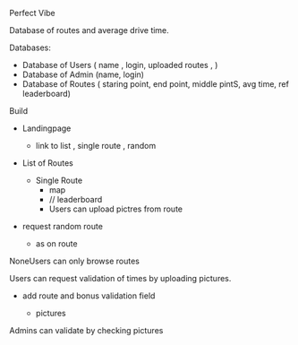 Perfect Vibe

Database of routes and average drive time. 

Databases:

- Database of Users ( name , login, uploaded routes , )
- Database of Admin (name, login)
- Database of Routes ( staring point, end point, middle pintS, avg time, ref leaderboard)



Build

- Landingpage

  - link to list , single route , random

- List of Routes 

  - Single Route
    - map
    -  // leaderboard
    - Users can upload pictres from route

- request random route 

  - as on route 

  

NoneUsers can only browse routes 

Users can request validation of times by uploading pictures.

- add route and bonus validation field

  - pictures

    


Admins can validate by checking pictures
